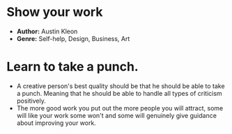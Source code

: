 # Show your work
- **Author:** Austin Kleon
- **Genre:** Self-help, Design, Business, Art

# Learn to take a punch.
- A creative person's best quality should be that he should be able to take a punch. Meaning that he should be able to handle all types of criticism positively.
- The more good work you put out the more people you will attract, some will like your work some won't and some will genuinely give guidance about improving your work.
